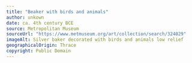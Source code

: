 ```yaml
---
title: "Beaker with birds and animals"
author: unkown
date: ca. 4th century BCE
source: Metropolitan Museum
sourceUrl: "https://www.metmuseum.org/art/collection/search/324029"
imageAlt: Silver baker decorated with birds and animals low relief
geographicalOrigin: Thrace
copyright: Public Domain
---
```

